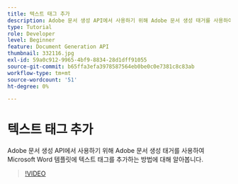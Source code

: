 ```yaml
---
title: 텍스트 태그 추가
description: Adobe 문서 생성 API에서 사용하기 위해 Adobe 문서 생성 태거를 사용하여 Microsoft Word 템플릿에 텍스트 태그를 추가하는 방법에 대해 알아봅니다
type: Tutorial
role: Developer
level: Beginner
feature: Document Generation API
thumbnail: 332116.jpg
exl-id: 59a0c912-9965-4bf9-8834-28d1dff91055
source-git-commit: b65ffa3efa3978587564eb0be0c0e7381c8c83ab
workflow-type: tm+mt
source-wordcount: '51'
ht-degree: 0%

---
```


# 텍스트 태그 추가

Adobe 문서 생성 API에서 사용하기 위해 Adobe 문서 생성 태거를 사용하여 Microsoft Word 템플릿에 텍스트 태그를 추가하는 방법에 대해 알아봅니다.

>[!VIDEO](https://video.tv.adobe.com/v/332116?hidetitle=true)
